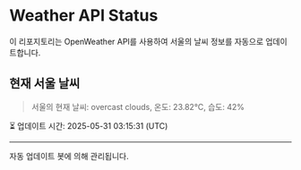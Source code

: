 
# Weather API Status

이 리포지토리는 OpenWeather API를 사용하여 서울의 날씨 정보를 자동으로 업데이트합니다.

## 현재 서울 날씨
> 서울의 현재 날씨: overcast clouds, 온도: 23.82°C, 습도: 42%

⏳ 업데이트 시간: 2025-05-31 03:15:31 (UTC)

---
자동 업데이트 봇에 의해 관리됩니다.

